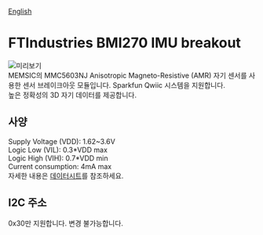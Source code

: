 [English](https://github.com/FTIndustries/MMC5603-Module/blob/main/readme.md)
# FTIndustries BMI270 IMU breakout
![미리보기](https://github.com/FTIndustries/MMC5603-Module/blob/main/3dpreview.png?raw=true)\
MEMSIC의 MMC5603NJ Anisotropic Magneto-Resistive (AMR) 자기 센서를 사용한 센서 브레이크아웃 모듈입니다. Sparkfun Qwiic 시스템을 지원합니다.\
높은 정확성의 3D 자기 데이터를 제공합니다.

## 사양
Supply Voltage (VDD): 1.62~3.6V \
Logic Low (VIL): 0.3\*VDD max \
Logic High (VIH): 0.7\*VDD min \
Current consumption: 4mA max \
자세한 내용은 [데이터시트](https://www.memsic.com/Public/Uploads/uploadfile/files/20220119/MMC5603NJDatasheetRev.B.pdf)를 참조하세요.

## I2C 주소
0x30만 지원합니다. 변경 불가능합니다.